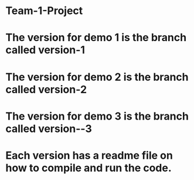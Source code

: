 # Team-1-Project

# The version for demo 1 is the branch called version-1
# The version for demo 2 is the branch called version-2
# The version for demo 3 is the branch called version--3
# Each version has a readme file on how to compile and run the code. 
